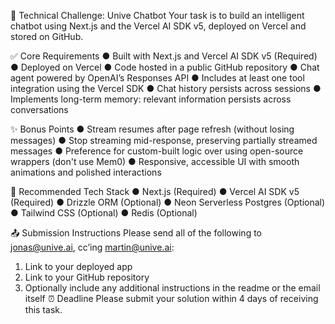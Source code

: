 🧠 Technical Challenge: Unive Chatbot
Your task is to build an intelligent chatbot using Next.js and the Vercel AI SDK v5, deployed on
Vercel and stored on GitHub.

✅ Core Requirements
● Built with Next.js and Vercel AI SDK v5 (Required)
● Deployed on Vercel
● Code hosted in a public GitHub repository
● Chat agent powered by OpenAI’s Responses API
● Includes at least one tool integration using the Vercel SDK
● Chat history persists across sessions
● Implements long-term memory: relevant information persists across conversations

✨ Bonus Points
● Stream resumes after page refresh (without losing messages)
● Stop streaming mid-response, preserving partially streamed messages
● Preference for custom-built logic over using open-source wrappers (don't use Mem0)
● Responsive, accessible UI with smooth animations and polished interactions

🧰 Recommended Tech Stack
● Next.js (Required)
● Vercel AI SDK v5 (Required)
● Drizzle ORM (Optional)
● Neon Serverless Postgres (Optional)
● Tailwind CSS (Optional)
● Redis (Optional)

📤 Submission Instructions
Please send all of the following to jonas@unive.ai, cc’ing martin@unive.ai:

1. Link to your deployed app
2. Link to your GitHub repository
3. Optionally include any additional instructions in the readme or the email itself
   ⏰ Deadline
   Please submit your solution within 4 days of receiving this task.
